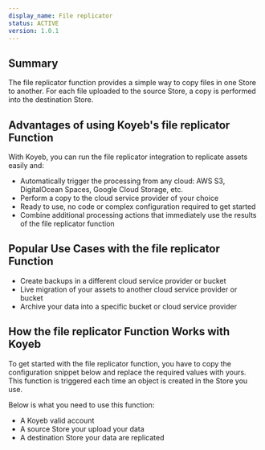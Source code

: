 ```yaml
---
display_name: File replicator
status: ACTIVE
version: 1.0.1
---
```


## Summary

The file replicator function provides a simple way to copy files in one Store to another. For each file uploaded to the source Store, a copy is performed into the destination Store.

## Advantages of using Koyeb's file replicator Function

With Koyeb, you can run the file replicator integration to replicate assets easily and:

- Automatically trigger the processing from any cloud: AWS S3, DigitalOcean Spaces, Google Cloud Storage, etc.
- Perform a copy to the cloud service provider of your choice
- Ready to use, no code or complex configuration required to get started
- Combine additional processing actions that immediately use the results of the file replicator function

## Popular Use Cases with the file replicator Function

- Create backups in a different cloud service provider or bucket
- Live migration of your assets to another cloud service provider or bucket
- Archive your data into a specific bucket or cloud service provider

## How the file replicator Function Works with Koyeb

To get started with the file replicator function, you have to copy the configuration snippet below and replace the required values with yours.
This function is triggered each time an object is created in the Store you use.

Below is what you need to use this function:

* A Koyeb valid account
* A source Store your upload your data
* A destination Store your data are replicated